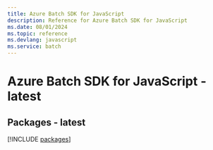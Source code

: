 ```yaml
---
title: Azure Batch SDK for JavaScript
description: Reference for Azure Batch SDK for JavaScript
ms.date: 08/01/2024
ms.topic: reference
ms.devlang: javascript
ms.service: batch
---
```

# Azure Batch SDK for JavaScript - latest
## Packages - latest
[!INCLUDE [packages](batch-index.md)]